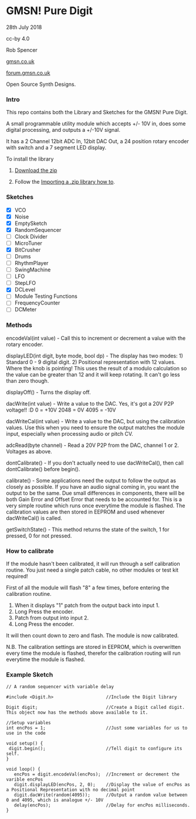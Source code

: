   # GMSN! Pure Digit
  28th July 2018

  cc-by 4.0

  Rob Spencer

  [gmsn.co.uk](https://gmsn.co.uk)

  [forum.gmsn.co.uk](https://forum.gmsn.co.uk)

  Open Source Synth Designs.

  ### Intro
  This repo contains both the Library and Sketches for the GMSN! Pure Digit.

  A small programmable utility module which accepts +/- 10V in,
  does some digital processing, and outputs a +/-10V signal.

  It has a 2 Channel 12bit ADC In, 12bit DAC Out, a 24
  position rotary encoder with switch and a 7 segment LED display.

  To install the library

  1. [Download the zip](https://github.com/robgmsn/PureDigit/archive/master.zip)

  2. Follow the [Importing a .zip library how to](https://www.arduino.cc/en/Guide/Libraries#toc4).

  ### Sketches   
  - [x] VCO
  - [x] Noise
  - [x] EmptySketch
  - [x] RandomSequencer
  - [ ] Clock Divider
  - [ ] MicroTuner
  - [x] BitCrusher
  - [ ] Drums
  - [ ] RhythmPlayer
  - [ ] SwingMachine
  - [ ] LFO
  - [ ] StepLFO
  - [x] DCLevel
  - [ ] Module Testing Functions
  - [ ] FrequencyCounter
  - [ ] DCMeter

  ### Methods

  encodeVal(int value) - Call this to increment or decrement a value with the rotary encoder.

  displayLED(int digit, byte mode, bool dp) - The display has two modes:
                                1) Standard 0 - 9 digital digit.
                                2) Positional representation with 12 values. Where the knob is pointing!
                                   This uses the result of a modulo calculation so the value can be greater
                                   than 12 and it will keep rotating. It can't go less than zero though.

  displayOff() - Turns the display off.

  dacWrite(int value) - Write a value to the DAC. Yes, it's got a 20V P2P voltage!! :D
             0    =   +10V
             2048 =   0V
             4095 =   -10V

  dacWriteCal(int value) - Write a value to the DAC, but using the calibration values. Use this when you need to ensure the output matches the module input, especially when processing audio or pitch CV.

  adcRead(byte channel) - Read a 20V P2P from the DAC, channel 1 or 2. Voltages as above.

  dontCalibrate() - If you don't actually need to use dacWriteCal(), then call dontCalibrate() before begin().

  calibrate() - Some applications need the output to follow the output as closely as possible. If you have an audio signal coming in, you want the output to be the same. Due small differences in components, there will be both Gain Error and Offset Error that needs to be accounted for. This is a very simple routine which runs once everytime the module is flashed. The calibration values are then stored in EEPROM and used whenever dacWriteCal() is called.

  getSwitchState() - This method returns the state of the switch, 1 for pressed, 0 for not pressed.

  ### How to calibrate

  If the module hasn't been calibrated, it will run through a self calibration routine. You just need a single patch cable, no other modules or test kit required!

  First of all the module will flash "8" a few times, before entering the calibration routine.

  1) When it displays "1" patch from the output back into input 1.
  2) Long Press the encoder.
  3) Patch from output into input 2.
  4) Long Press the encoder.

  It will then count down to zero and flash. The module is now calibrated.

  N.B. The calibration settings are stored in EEPROM, which is overwritten every time the module is flashed, therefor the calibration routing will run everytime the module is flashed.

  ### Example Sketch
  ```
  // A random sequencer with variable delay

  #include <Digit.h>                    //Include the Digit library

  Digit digit;                          //Create a Digit called digit. This object now has the methods above available to it.

  //Setup variables
  int encPos = 1;                       //Just some variables for us to use in the code

  void setup() {
   digit.begin();                       //Tell digit to configure its self.
  }

  void loop() {
     encPos = digit.encodeVal(encPos);  //Increment or decrement the varible encPos
     digit.displayLED(encPos, 2, 0);    //Display the value of encPos as a Positional Representation with no decimal point
     digit.dacWrite(random(4095));      //Output a random value between 0 and 4095, which is analogue +/- 10V
     delay(encPos);                     //Delay for encPos milliseconds.
  }
 ```
